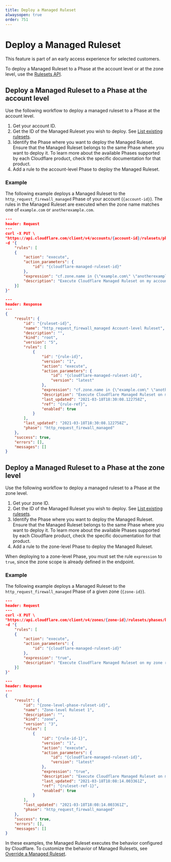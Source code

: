 ```yaml
---
title: Deploy a Managed Ruleset
alwaysopen: true
order: 751
---
```


# Deploy a Managed Ruleset

<Aside type='note' header='Note'>

This feature is part of an early access experience for selected customers.

</Aside>

To deploy a Managed Ruleset to a Phase at the account level or at the zone level, use the [Rulesets API](/cf-rulesets/rulesets-api).

## Deploy a Managed Ruleset to a Phase at the account level

Use the following workflow to deploy a managed ruleset to a Phase at the account level.

1. Get your account ID.
1. Get the ID of the Managed Ruleset you wish to deploy. See [List existing rulesets](/cf-rulesets/rulesets-api/view#list-existing-rulesets).
1. Identify the Phase where you want to deploy the Managed Ruleset. Ensure that the Managed Ruleset belongs to the same Phase where you want to deploy it. To learn more about the available Phases supported by each Cloudflare product, check the specific documentation for that product.
1. Add a rule to the account-level Phase to deploy the Managed Ruleset.

### Example

The following example deploys a Managed Ruleset to the `http_request_firewall_managed` Phase of your account (`{account-id}`). The rules in the Managed Ruleset are executed when the zone name matches one of `example.com` or `anotherexample.com`.

```json
---
header: Request
---
curl -X PUT \
"https://api.cloudflare.com/client/v4/accounts/{account-id}/rulesets/phases/http_request_firewall_managed/entrypoint" \
-d '{
    "rules": [
    {
        "action": "execute",
        "action_parameters": {
            "id": "{cloudflare-managed-ruleset-id}"
        },
        "expression": "cf.zone.name in {\"example.com\" \"anotherexample.com\"}",
        "description": "Execute Cloudflare Managed Ruleset on my account-level Phase ruleset"
    }]
}'
```

```json
---
header: Response
---
{
    "result": {
        "id": "{ruleset-id}",
        "name": "http_request_firewall_managed Account-level Ruleset",
        "description": "",
        "kind": "root",
        "version": "5",
        "rules": [
            {
                "id": "{rule-id}",
                "version": "1",
                "action": "execute",
                "action_parameters": {
                    "id": "{cloudflare-managed-ruleset-id}",
                    "version": "latest"
                },
                "expression": "cf.zone.name in {\"example.com\" \"anotherexample.com\"}",
                "description": "Execute Cloudflare Managed Ruleset on my account-level Phase ruleset",
                "last_updated": "2021-03-18T18:30:08.122758Z",
                "ref": "{rule-ref}",
                "enabled": true
            }
        ],
        "last_updated": "2021-03-18T18:30:08.122758Z",
        "phase": "http_request_firewall_managed"
    },
    "success": true,
    "errors": [],
    "messages": []
}
```

## Deploy a Managed Ruleset to a Phase at the zone level

Use the following workflow to deploy a managed ruleset to a Phase at the zone level.

1. Get your zone ID.
1. Get the ID of the Managed Ruleset you wish to deploy. See [List existing rulesets](/cf-rulesets/rulesets-api/view#list-existing-rulesets).
1. Identify the Phase where you want to deploy the Managed Ruleset. Ensure that the Managed Ruleset belongs to the same Phase where you want to deploy it. To learn more about the available Phases supported by each Cloudflare product, check the specific documentation for that product.
1. Add a rule to the zone-level Phase to deploy the Managed Ruleset.

<Aside type='warning' header='Important'>

When deploying to a zone-level Phase, you must set the rule `expression` to `true`, since the zone scope is already defined in the endpoint.

</Aside>

### Example

The following example deploys a Managed Ruleset to the `http_request_firewall_managed` Phase of a given zone (`{zone-id}`).

```json
---
header: Request
---
curl -X PUT \
"https://api.cloudflare.com/client/v4/zones/{zone-id}/rulesets/phases/http_request_firewall_managed/entrypoint" \
-d '{
    "rules": [
    {
        "action": "execute",
        "action_parameters": {
            "id": "{cloudflare-managed-ruleset-id}"
        },
        "expression": "true",
        "description": "Execute Cloudflare Managed Ruleset on my zone ruleset"
    }]
}'
```

```json
---
header: Response
---
{
    "result": {
        "id": "{zone-level-phase-ruleset-id}",
        "name": "Zone-level Ruleset 1",
        "description": "",
        "kind": "zone",
        "version": "3",
        "rules": [
            {
                "id": "{rule-id-1}",
                "version": "1",
                "action": "execute",
                "action_parameters": {
                    "id": "{cloudflare-managed-ruleset-id}",
                    "version": "latest"
                },
                "expression": "true",
                "description": "Execute Cloudflare Managed Ruleset on my zone ruleset",
                "last_updated": "2021-03-18T18:08:14.003361Z",
                "ref": "{ruleset-ref-1}",
                "enabled": true
            }
        ],
        "last_updated": "2021-03-18T18:08:14.003361Z",
        "phase": "http_request_firewall_managed"
    },
    "success": true,
    "errors": [],
    "messages": []
}
```

In these examples, the Managed Ruleset executes the behavior configured by Cloudflare. To customize the behavior of  Managed Rulesets, see [Override a Managed Ruleset](/cf-rulesets/managed-rulesets/override-managed-ruleset).
